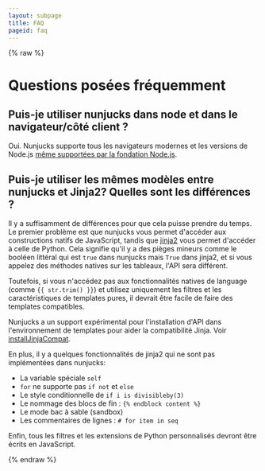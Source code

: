 ```yaml
---
layout: subpage
title: FAQ
pageid: faq
---
```

{% raw %}

# Questions posées fréquemment

## Puis-je utiliser nunjucks dans node et dans le navigateur/côté client ?

Oui. Nunjucks supporte tous les navigateurs modernes et les versions de Node.js
[même supportées par la fondation Node.js](https://github.com/nodejs/Release#release-schedule1).

## Puis-je utiliser les mêmes modèles entre nunjucks et Jinja2? Quelles sont les différences ?

Il y a suffisamment de différences pour que cela puisse prendre du temps.
Le premier problème est que nunjucks vous permet d'accéder aux constructions natifs de
JavaScript, tandis que [jinja2](http://jinja.pocoo.org/) vous permet d'accéder à celle de
Python. Cela signifie qu'il y a des pièges mineurs comme le booléen littéral
qui est `true` dans nunjucks mais `True` dans jinja2, et si vous appelez des
méthodes natives sur les tableaux, l'API sera différent.

Toutefois, si vous n'accédez pas aux fonctionnalités natives de language (comme `{{ str.trim() }}`)
et utilisez uniquement les filtres et les caractéristiques de templates
pures, il devrait être facile de faire des templates compatibles.

Nunjucks a un support expérimental pour l'installation d'API dans l'environnement
de templates pour aider la compatibilité Jinja. Voir
[installJinjaCompat](api.html#installjinjacompat).

En plus, il y a quelques fonctionnalités de jinja2 qui ne sont pas implémentées dans nunjucks:

* La variable spéciale `self`
* `for` ne supporte pas `if not` et `else`
* Le style conditionnelle de `if i is divisibleby(3)`
* Le nommage des blocs de fin : `{% endblock content %}`
* Le mode bac à sable (sandbox)
* Les commentaires de lignes : `# for item in seq`

Enfin, tous les filtres et les extensions de Python personnalisés devront être écrits en JavaScript.

{% endraw %}
